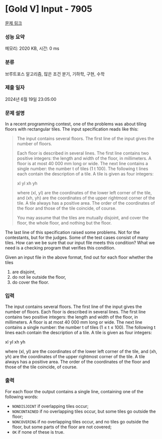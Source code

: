 # [Gold V] Input - 7905 

[문제 링크](https://www.acmicpc.net/problem/7905) 

### 성능 요약

메모리: 2020 KB, 시간: 0 ms

### 분류

브루트포스 알고리즘, 많은 조건 분기, 기하학, 구현, 수학

### 제출 일자

2024년 6월 19일 23:05:00

### 문제 설명

<p>In a recent programming contest, one of the problems was about tiling floors with rectangular tiles. The input specification reads like this:</p>

<blockquote>
<p>The input contains several floors. The first line of the input gives the number of floors.</p>

<p>Each floor is described in several lines. The first line contains two positive integers: the length and width of the floor, in millimeters. A floor is at most 40 000 mm long or wide. The next line contains a single number: the number t of tiles (1 t 100). The following t lines each contain the description of a tile. A tile is given as four integers:</p>

<p>xl yl xh yh</p>

<p>where (xl, yl) are the coordinates of the lower left corner of the tile, and (xh, yh) are the coordinates of the upper rightmost corner of the tile. A tile always has a positive area. The order of the coordinates of the floor and those of the tile coincide, of course.</p>

<p>You may assume that the tiles are mutually disjoint, and cover the floor, the whole floor, and nothing but the floor.</p>
</blockquote>

<p>The last line of this specification raised some problems. Not for the contestants, but for the judges. Some of the test cases consist of many tiles. How can we be sure that our input file meets this condition? What we need is a checking program that verifies this condition.</p>

<p>Given an input file in the above format, find out for each floor whether the tiles</p>

<ol>
	<li>are disjoint,</li>
	<li>do not lie outside the floor,</li>
	<li>do cover the floor.</li>
</ol>

### 입력 

 <p>The input contains several floors. The first line of the input gives the number of floors. Each floor is described in several lines. The first line contains two positive integers: the length and width of the floor, in millimeters. A floor is at most 40 000 mm long or wide. The next line contains a single number: the number t of tiles (1 ≤ t ≤ 100). The following t lines each contain the description of a tile. A tile is given as four integers:</p>

<p>xl yl xh yh</p>

<p>where (xl, yl) are the coordinates of the lower left corner of the tile, and (xh, yh) are the coordinates of the upper rightmost corner of the tile. A tile always has a positive area. The order of the coordinates of the floor and those of the tile coincide, of course.</p>

### 출력 

 <p>For each floor the output contains a single line, containing one of the following words:</p>

<ul>
	<li><code>NONDISJOINT</code> if overlapping tiles occur;</li>
	<li><code>NONCONTAINED</code> if no overlapping tiles occur, but some tiles go outside the floor;</li>
	<li><code>NONCOVERING</code> if no overlapping tiles occur, and no tiles go outside the floor, but some parts of the floor are not covered;</li>
	<li><code>OK</code> if none of these is true.</li>
</ul>

